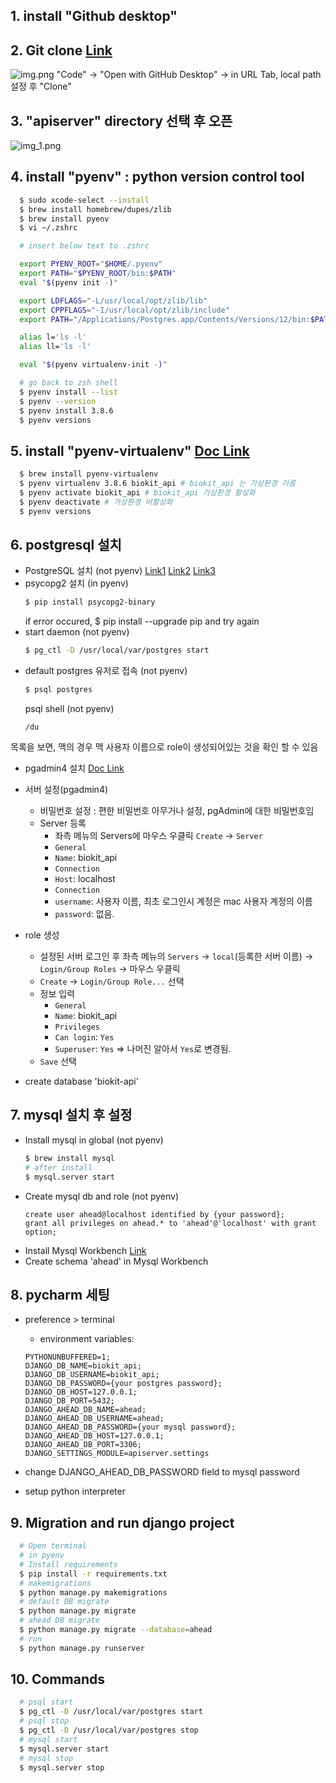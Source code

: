## 1. install "Github desktop"
   

## 2. Git clone [Link](https://github.com/FitpetKorea/fitpet-biokit-apiserver)
![img.png](img.png)
   "Code" -> "Open with GitHub Desktop" -> in URL Tab, local path 설정 후 "Clone"
   
## 3. "apiserver" directory 선택 후 오픈
![img_1.png](img_1.png)

## 4. install "pyenv" : python version control tool
  ```zsh
    $ sudo xcode-select --install
    $ brew install homebrew/dupes/zlib
    $ brew install pyenv
    $ vi ~/.zshrc

    # insert below text to .zshrc

    export PYENV_ROOT="$HOME/.pyenv"
    export PATH="$PYENV_ROOT/bin:$PATH"
    eval "$(pyenv init -)"

    export LDFLAGS="-L/usr/local/opt/zlib/lib"
    export CPPFLAGS="-I/usr/local/opt/zlib/include"
    export PATH="/Applications/Postgres.app/Contents/Versions/12/bin:$PATH"

    alias l='ls -l'
    alias ll='ls -l'

    eval "$(pyenv virtualenv-init -)"

    # go back to zsh shell
    $ pyenv install --list
    $ pyenv --version
    $ pyenv install 3.8.6
    $ pyenv versions
  ```

## 5. install "pyenv-virtualenv" [Doc Link](http://taewan.kim/post/python_virtual_env/)
  ```zsh
    $ brew install pyenv-virtualenv
    $ pyenv virtualenv 3.8.6 biokit_api # biokit_api 는 가상환경 이름
    $ pyenv activate biokit_api # biokit_api 가상환경 활성화
    $ pyenv deactivate # 가상환경 비활성화
    $ pyenv versions
  ```
## 6. postgresql 설치
- PostgreSQL 설치 (not pyenv) [Link1](https://jinmay.github.io/2019/02/16/postgresql/how-to-install-psql-on-mac/)
[Link2](https://neulpeumbomin.tistory.com/9)
[Link3](https://www.codementor.io/@engineerapart/getting-started-with-postgresql-on-mac-osx-are8jcopb)
- psycopg2 설치 (in pyenv)
  ```zsh
  $ pip install psycopg2-binary
  ```
  if error occured, $ pip install --upgrade pip and try again
- start daemon (not pyenv)
  ```zsh
  $ pg_ctl -D /usr/local/var/postgres start
  ```
- default postgres 유저로 접속 (not pyenv)
  ```zsh
  $ psql postgres
  ```
  psql shell (not pyenv)
  ```postgresql
  /du
  ```
목록을 보면, 맥의 경우 맥 사용자 이름으로 role이 생성되어있는 것을 확인 할 수 있음

- pgadmin4 설치 [Doc Link](https://www.pgadmin.org/download/pgadmin-4-macos/)
- 서버 설정(pgadmin4)
  - 비밀번호 설정 : 편한 비밀번호 아무거나 설정, pgAdmin에 대한 비밀번호임
   - Server 등록
     - 좌측 메뉴의 Servers에 마우스 우클릭 `Create` -> `Server`
     - `General`
     - `Name`: biokit_api
     - `Connection`
     - `Host`: localhost
     - `Connection`
     - `username`: 사용자 이름, 최초 로그인시 계정은 mac 사용자 계정의 이름
     - `password`: 없음.

- role 생성
  - 설정된 서버 로그인 후 좌측 메뉴의 `Servers` -> `local`(등록한 서버 이름) -> `Login/Group Roles` -> 마우스 우클릭 
  - `Create` -> `Login/Group Role...` 선택
  - 정보 입력
    - `General`
    - `Name`: biokit_api
    - `Privileges`
    - `Can login`: `Yes`
    - `Superuser`: `Yes` => 나머진 알아서 `Yes`로 변경됨.
  - `Save` 선택

- create database 'biokit-api'

## 7. mysql 설치 후 설정
- Install mysql in global (not pyenv)
    ```zsh
    $ brew install mysql
    # after install
    $ mysql.server start
    ```
- Create mysql db and role (not pyenv)
    ```mysql
    create user ahead@localhost identified by {your password};
    grant all privileges on ahead.* to 'ahead'@'localhost' with grant option;
    ```
- Install Mysql Workbench
[Link](https://dev.mysql.com/downloads/workbench/)
- Create schema 'ahead' in Mysql Workbench

## 8. pycharm 세팅
  - preference > terminal
    - environment variables: 
    ```
    PYTHONUNBUFFERED=1;
    DJANGO_DB_NAME=biokit_api;
    DJANGO_DB_USERNAME=biokit_api;
    DJANGO_DB_PASSWORD={your postgres password};
    DJANGO_DB_HOST=127.0.0.1;
    DJANGO_DB_PORT=5432;
    DJANGO_AHEAD_DB_NAME=ahead;
    DJANGO_AHEAD_DB_USERNAME=ahead;
    DJANGO_AHEAD_DB_PASSWORD={your mysql password};
    DJANGO_AHEAD_DB_HOST=127.0.0.1;
    DJANGO_AHEAD_DB_PORT=3306;
    DJANGO_SETTINGS_MODULE=apiserver.settings
    ```

- change DJANGO_AHEAD_DB_PASSWORD field to mysql password

- setup python interpreter

## 9. Migration and run django project
  ```zsh
    # Open terminal
    # in pyenv
    # Install requirements
    $ pip install -r requirements.txt
    # makemigrations 
    $ python manage.py makemigrations
    # default DB migrate
    $ python manage.py migrate
    # ahead DB migrate
    $ python manage.py migrate --database=ahead
    # run
    $ python manage.py runserver
  ```

## 10. Commands
  ```zsh
    # psql start
    $ pg_ctl -D /usr/local/var/postgres start
    # psql stop
    $ pg_ctl -D /usr/local/var/postgres stop
    # mysql start
    $ mysql.server start
    # mysql stop
    $ mysql.server stop
  ```
